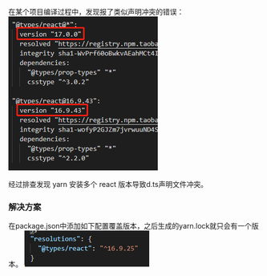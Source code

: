 在某个项目编译过程中，发现报了类似声明冲突的错误：
![问题1](1.png)

经过排查发现 yarn 安装多个 react 版本导致d.ts声明文件冲突。

### 解决方案
在package.json中添加如下配置覆盖版本，之后生成的yarn.lock就只会有一个版本。
![问题2](2.png)